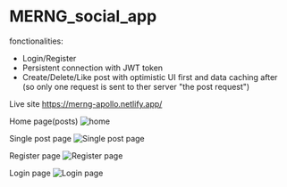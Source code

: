 # MERNG_social_app
fonctionalities:
* Login/Register
* Persistent connection with JWT token
* Create/Delete/Like post with optimistic UI first and data caching after (so only one request is sent to ther server "the post request")


Live site https://merng-apollo.netlify.app/

Home page(posts)
![home](https://user-images.githubusercontent.com/56789235/202893559-59b61233-fef2-4183-b7ab-2615fb5be09f.PNG)

Single post page
![Single post page](https://user-images.githubusercontent.com/56789235/202893581-c2bb3840-d76e-44dd-8892-b22c76b3767b.PNG)

Register page
![Register page](https://user-images.githubusercontent.com/56789235/202893586-74bdabb4-c42b-49b3-972d-dcbe8e49703c.PNG)

Login page
![Login page](https://user-images.githubusercontent.com/56789235/202893598-f2a738e6-b9e3-4b81-9915-7ec50b692cef.PNG)
